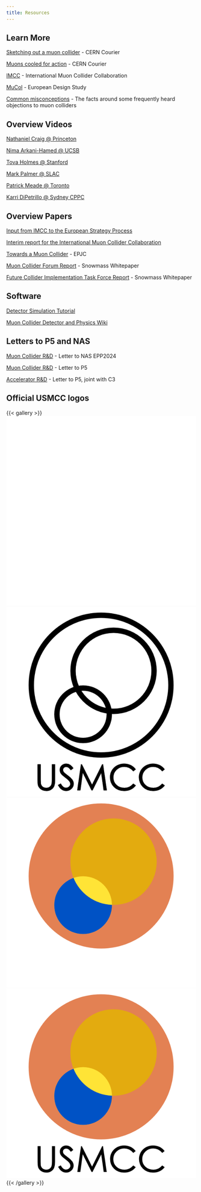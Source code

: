 ```yaml
---
title: Resources
---
```


## Learn More

[Sketching out a muon collider](https://cerncourier.com/a/sketching-out-a-muon-collider/) - CERN Courier

[Muons cooled for action](https://cerncourier.com/a/muons-cooled-for-action/) - CERN Courier

[IMCC](https://muoncollider.web.cern.ch/) - International Muon Collider Collaboration 

[MuCol](https://mucol.web.cern.ch/) - European Design Study 

[Common misconceptions](/misconceptions) - The facts around some frequently heard objections to muon colliders

## Overview Videos

[Nathaniel Craig @ Princeton](https://phy.princeton.edu/events/hamilton-colloquium-series-nathaniel-craig-univ-casanta-barbara-“who-ordered-”-collider-feb)

[Nima Arkani-Hamed @ UCSB](https://www.youtube.com/watch?v=wKPwzezceGo)

[Tova Holmes @ Stanford](https://www.youtube.com/watch?v=U0mkeqfXbls)

[Mark Palmer @ SLAC](https://stanford.zoom.us/rec/play/Ct6wMUaUPUadLWj49M-q7kAoCu2OV_9lZRfQ-CpB97MR0WqfacP-6wioOuB48QXJsCAXrApNTxkZ_uvp.DWZ5SXzo2N-B7i79)

[Patrick Meade @ Toronto](https://youtu.be/6o_p27vAykU?si=Y5OrobqqcLyQ3pBX)

[Karri DiPetrillo @ Sydney CPPC](https://www.youtube.com/watch?v=4bnTRqXPQPI)

## Overview Papers

[Input from IMCC to the European Strategy Process](https://indico.cern.ch/event/1439855/contributions/6461618/)

[Interim report for the International Muon Collider Collaboration](https://arxiv.org/abs/2407.12450)

[Towards a Muon Collider](https://arxiv.org/abs/2303.08533) - EPJC

[Muon Collider Forum Report](https://arxiv.org/abs/2209.01318) - Snowmass Whitepaper

[Future Collider Implementation Task Force Report](https://arxiv.org/abs/2208.06030) - Snowmass Whitepaper

## Software

[Detector Simulation Tutorial](https://mcd-wiki.web.cern.ch/software/tutorials/fermilab2024/)

[Muon Collider Detector and Physics Wiki](https://mcd-wiki.web.cern.ch/)

## Letters to P5 and NAS

[Muon Collider R&D](https://docs.google.com/document/d/1mLi47T9df4utHfX4aN69H25KrYhJzkhPkiSqGBJoGZE) - Letter to NAS EPP2024

[Muon Collider R&D](https://sites.google.com/view/ec-for-mc/home) - Letter to P5

[Accelerator R&D](https://sites.google.com/view/ec-for-future-colliders/home) - Letter to P5, joint with C3

## Official USMCC logos

{{< gallery >}}
    <img src="USMCCLogo_white.png" class="grid-w25" />
    <img src="USMCCLogo_black.png" class="grid-w25" />
    <img src="USMCCLogo_color_white.png" class="grid-w25" />
    <img src="USMCCLogo_color_black.png" class="grid-w25" />
{{< /gallery >}}

